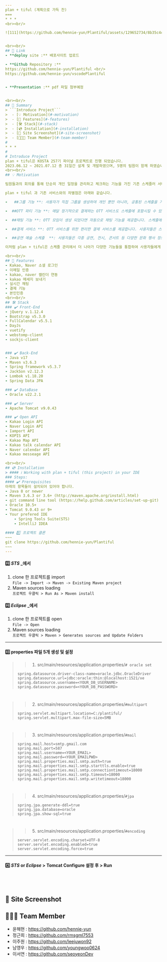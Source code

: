 ```yaml
---
plan + tiful (계획으로 가득 찬) 
===
* * *
<br><br/>

![111](https://github.com/hennie-yun/Plantiful/assets/129652734/8b35c4c6-c7f1-4099-bcea-ef161ff955e1)


<br><br/>
## 🔗 Link
- **deploy site :** 배포사이트 업로드 

- **Github Repository :** 
https://github.com/hennie-yun/Plantiful <br/>
https://github.com/hennie-yun/vscodePlantiful
  

- **Presentation :** pdf 파일 첨부예정


<br><br/>
## 📖 Summary
> ```Introduce Project```
>  - [💡 Motivation](#-motivation)  
>  - [📌 Features](#-features)  
>  - [🛠 Stack](#-stack)
>  - [💿 Installation](#-installation)  
>  - [📸 Site Screenshot](#-site-screenshot)
>  - [🧑🏻‍💻 Team Member](#-team-member)
#
* * *
#
# Introduce Project
plan + tiful은 KOSTA 257기 파이널 프로젝트로 진행 되었습니다.
2023.06.12 ~ 2021.07.12 총 31일간 설계 및 개발하였으며, 5명의 팀원이 함께 하였습니다.
<br><br/>
## 💡 Motivation

팀원들과의 회의를 통해 단순히 개인 일정을 관리하고 체크하는 기능을 가진 기존 스케줄러 서비스와는 다른 효율적인 사이트를 만들고자 하였습니다. 

plan + tiful 과 기존 서비스와의 차별점은 아래와 같습니다.

-   ##그룹 기능 **: 사용자가 직접 그룹을 생성하여 개인 뿐만 아니라, 공통된 스케줄을 가진 사람들과 손쉽게 공유할 수 있습니다. 이를 통해 팀 프로젝트, 가족 일정, 친구들과의 약속 등 다양한 그룹에서 원활한 의사소통이 가능합니다. 

-  ##OTT 파티 기능 **: 매달 정기적으로 결제하는 OTT 서비스도 스케줄에 포함시킬 수 있습니다. 사용자들은 자신이 구독하고 있는 OTT 사이트를 스케줄에 추가하고, 해당 OTT를 함께 시청할 파티원들을 모집 할 수 있습니다. 

-  ##채팅 기능 **: OTT 모임이 생성 되었다면 자동으로 채팅 기능을 제공합니다. 스케줄에 관련된 의논이나 소통을 자유롭게 할 수 있으며 일정 관리와 소통이 한 곳에서 가능해집니다.

-  ##결제 서비스 **: OTT 서비스를 위한 편리한 결제 서비스를 제공합니다. 사용자들은 스케줄에 추가된 OTT 구독에 대한 결제를 쉽게 처리할 수 있으며, 그룹원들과 함께 원활한 과금 관리가 가능합니다.

-  ##공연 예술 스케줄  **: 사용자들은 각종 공연, 전시, 콘서트 등 다양한 문화 행사 정보를 확인하고, 관심 있는 이벤트를 발견하면 스케줄에 추가할 수 있는 기능을 제공합니다. 

이처럼 plan + tiful은 스케줄 관리에서 더 나아가 다양한 기능들을 통합하여 사용자들에게 편리한 경험을 제공하는데 중점을 두어 프로젝트를 진행 하였습니다. 

<br><br/>
## 📌 Features
- Kakao, Naver 소셜 로그인
- 이메일 인증
- kakao, naver 캘린더 연동
- kakao 메세지 보내기
- 실시간 채팅 
- 결제 기능 
- 본인인증  
<br><br/>
## 🛠 Stack
### ✔️ Front-End
- jQuery v.1.12.4
- Bootstrap v5.3.0
- FullCalendar v5.5.1
- DayJs
- vuetify
- webstomp-client
- sockjs-client


### ✔️ Back-End
- Java v17
- Maven v3.6.3
- Spring framework v5.3.7
- JackSon v2.12.3
- Lombok v1.18.20
- Spring Data JPA

### ✔️ DataBase
- Oracle v22.2.1

### ✔️ Server
- Apache Tomcat v9.0.43

### ✔️ Open API
- Kakao Login API
- Naver Login API
- Iamport API 
- KOPIS API
- Kakao Map API
- Kakao talk calendar API
- Naver calendar API
- Kakao messeage API

<br><br/>
## 💿 Installation
> #### ℹ️ Working with plan + tiful (this project) in your IDE
### Steps:
#### ✔️ Prerequisites
아래의 항목들이 설치되어 있어야 합니다.
- Java 8 or newer
- Maven 3.6.3 or 3.6+ (http://maven.apache.org/install.html)
- git command line tool (https://help.github.com/articles/set-up-git)
- Oracle 10.5+
- Tomcat 9.0.43 or 9+
- Your prefered IDE
    - Spring Tools Suite(STS)
    - IntelliJ IDEA
   
#### 1️⃣ 프로젝트 클론
~~~ 
git clone https://github.com/hennie-yun/Plantiful
~~~
---
```

#### 2️⃣ _STS_ _에서  
   1. clone 한 프로젝트를 import  
      ```File -> Import -> Maven -> Existing Maven project```
   2. Maven sources loading  
      ```프로젝트 우클릭 > Run As > Maven install```
      
#### 2️⃣ _Eclipse_ _에서  
   1. clone 한 프로젝트를 open  
      ```File -> Open```
   2. Maven sources loading  
      ```프로젝트 우클릭 > Maven > Generates sources and Update Folders```
      
---
#### 3️⃣ properties 파일 5개 생성 및 설정
   >> 1. src/main/resources/application.properties/```# oracle set```
   >   ~~~
   >   spring.datasource.driver-class-name=oracle.jdbc.OracleDriver
   >   spring.datasource.url=jdbc:oracle:thin:@localhost:1521/xe
   >   spring.datasource.username=<YOUR_DB_USERNAME>
   >   spring.datasource.password=<YOUR_DB_PASSWORD>
   >   ~~~
   #
   >> 2. src/main/resources/application.properties/```#multipart```
   >   ~~~
   >   spring.servlet.multipart.location=C:/plantiful/
   >   spring.servlet.multipart.max-file-size=5MB
   >   ~~~
   #
   >> 3. src/main/resources/application.properties/```#mail```
   >   ~~~
   >   spring.mail.host=smtp.gmail.com
   >   spring.mail.port=587
   >   spring.mail.username=<YOUR_EMAIL>
   >   spring.mail.password=<YOUR_EMAILPWD>
   >   spring.mail.properties.mail.smtp.auth=true
   >   spring.mail.properties.mail.smtp.starttls.enable=true
   >   spring.mail.properties.mail.smtp.connectiontimeout=18000
   >   spring.mail.properties.mail.smtp.timeout=18000
   >   spring.mail.properties.mail.smtp.writetimeout=18000
   >   ~~~
   #
   >> 4. src/main/resources/application.properties/```#jpa```
   >   ~~~
   >   spring.jpa.generate-ddl=true
   >   spring.jpa.database=oracle
   >   spring.jpa.show-sql=true
   >   ~~~
   #
   >> 5. src/main/resources/application.properties/```#encoding```
   >   ~~~
   >   server.servlet.encoding.charset=UTF-8
   >   server.servlet.encoding.enabled=true
   >   server.servlet.encoding.force=true
   >   ~~~

---
#### 4️⃣ _STS_ or _Eclipse_ > Tomcat Configure 설정 후 > Run
<br><br/>
## 📸 Site Screenshot
## 🧑🏻‍💻 Team Member
- 윤해현 : https://github.com/hennie-yun
- 정근희 : https://github.com/rmsgml7553
- 이주원 : https://github.com/leejuwon92
- 남영우 : https://github.com/youngwoo0624
- 이서연 : https://github.com/seoyeonDev


